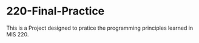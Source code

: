 # 220-Final-Practice

This is a Project designed to pratice the programming principles learned in MIS 220.
